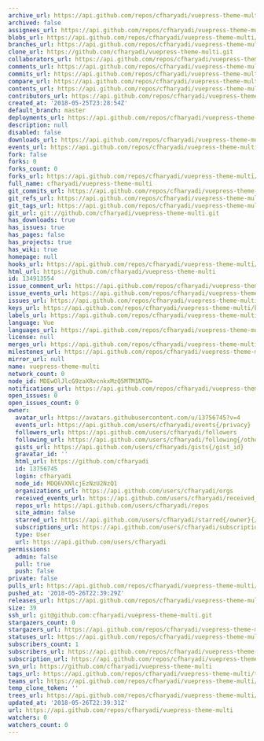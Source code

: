 ```yaml
---
archive_url: https://api.github.com/repos/cfharyadi/vuepress-theme-multi/{archive_format}{/ref}
archived: false
assignees_url: https://api.github.com/repos/cfharyadi/vuepress-theme-multi/assignees{/user}
blobs_url: https://api.github.com/repos/cfharyadi/vuepress-theme-multi/git/blobs{/sha}
branches_url: https://api.github.com/repos/cfharyadi/vuepress-theme-multi/branches{/branch}
clone_url: https://github.com/cfharyadi/vuepress-theme-multi.git
collaborators_url: https://api.github.com/repos/cfharyadi/vuepress-theme-multi/collaborators{/collaborator}
comments_url: https://api.github.com/repos/cfharyadi/vuepress-theme-multi/comments{/number}
commits_url: https://api.github.com/repos/cfharyadi/vuepress-theme-multi/commits{/sha}
compare_url: https://api.github.com/repos/cfharyadi/vuepress-theme-multi/compare/{base}...{head}
contents_url: https://api.github.com/repos/cfharyadi/vuepress-theme-multi/contents/{+path}
contributors_url: https://api.github.com/repos/cfharyadi/vuepress-theme-multi/contributors
created_at: '2018-05-25T23:28:54Z'
default_branch: master
deployments_url: https://api.github.com/repos/cfharyadi/vuepress-theme-multi/deployments
description: null
disabled: false
downloads_url: https://api.github.com/repos/cfharyadi/vuepress-theme-multi/downloads
events_url: https://api.github.com/repos/cfharyadi/vuepress-theme-multi/events
fork: false
forks: 0
forks_count: 0
forks_url: https://api.github.com/repos/cfharyadi/vuepress-theme-multi/forks
full_name: cfharyadi/vuepress-theme-multi
git_commits_url: https://api.github.com/repos/cfharyadi/vuepress-theme-multi/git/commits{/sha}
git_refs_url: https://api.github.com/repos/cfharyadi/vuepress-theme-multi/git/refs{/sha}
git_tags_url: https://api.github.com/repos/cfharyadi/vuepress-theme-multi/git/tags{/sha}
git_url: git://github.com/cfharyadi/vuepress-theme-multi.git
has_downloads: true
has_issues: true
has_pages: false
has_projects: true
has_wiki: true
homepage: null
hooks_url: https://api.github.com/repos/cfharyadi/vuepress-theme-multi/hooks
html_url: https://github.com/cfharyadi/vuepress-theme-multi
id: 134913554
issue_comment_url: https://api.github.com/repos/cfharyadi/vuepress-theme-multi/issues/comments{/number}
issue_events_url: https://api.github.com/repos/cfharyadi/vuepress-theme-multi/issues/events{/number}
issues_url: https://api.github.com/repos/cfharyadi/vuepress-theme-multi/issues{/number}
keys_url: https://api.github.com/repos/cfharyadi/vuepress-theme-multi/keys{/key_id}
labels_url: https://api.github.com/repos/cfharyadi/vuepress-theme-multi/labels{/name}
language: Vue
languages_url: https://api.github.com/repos/cfharyadi/vuepress-theme-multi/languages
license: null
merges_url: https://api.github.com/repos/cfharyadi/vuepress-theme-multi/merges
milestones_url: https://api.github.com/repos/cfharyadi/vuepress-theme-multi/milestones{/number}
mirror_url: null
name: vuepress-theme-multi
network_count: 0
node_id: MDEwOlJlcG9zaXRvcnkxMzQ5MTM1NTQ=
notifications_url: https://api.github.com/repos/cfharyadi/vuepress-theme-multi/notifications{?since,all,participating}
open_issues: 0
open_issues_count: 0
owner:
  avatar_url: https://avatars.githubusercontent.com/u/13756745?v=4
  events_url: https://api.github.com/users/cfharyadi/events{/privacy}
  followers_url: https://api.github.com/users/cfharyadi/followers
  following_url: https://api.github.com/users/cfharyadi/following{/other_user}
  gists_url: https://api.github.com/users/cfharyadi/gists{/gist_id}
  gravatar_id: ''
  html_url: https://github.com/cfharyadi
  id: 13756745
  login: cfharyadi
  node_id: MDQ6VXNlcjEzNzU2NzQ1
  organizations_url: https://api.github.com/users/cfharyadi/orgs
  received_events_url: https://api.github.com/users/cfharyadi/received_events
  repos_url: https://api.github.com/users/cfharyadi/repos
  site_admin: false
  starred_url: https://api.github.com/users/cfharyadi/starred{/owner}{/repo}
  subscriptions_url: https://api.github.com/users/cfharyadi/subscriptions
  type: User
  url: https://api.github.com/users/cfharyadi
permissions:
  admin: false
  pull: true
  push: false
private: false
pulls_url: https://api.github.com/repos/cfharyadi/vuepress-theme-multi/pulls{/number}
pushed_at: '2018-05-26T22:39:29Z'
releases_url: https://api.github.com/repos/cfharyadi/vuepress-theme-multi/releases{/id}
size: 39
ssh_url: git@github.com:cfharyadi/vuepress-theme-multi.git
stargazers_count: 0
stargazers_url: https://api.github.com/repos/cfharyadi/vuepress-theme-multi/stargazers
statuses_url: https://api.github.com/repos/cfharyadi/vuepress-theme-multi/statuses/{sha}
subscribers_count: 1
subscribers_url: https://api.github.com/repos/cfharyadi/vuepress-theme-multi/subscribers
subscription_url: https://api.github.com/repos/cfharyadi/vuepress-theme-multi/subscription
svn_url: https://github.com/cfharyadi/vuepress-theme-multi
tags_url: https://api.github.com/repos/cfharyadi/vuepress-theme-multi/tags
teams_url: https://api.github.com/repos/cfharyadi/vuepress-theme-multi/teams
temp_clone_token: ''
trees_url: https://api.github.com/repos/cfharyadi/vuepress-theme-multi/git/trees{/sha}
updated_at: '2018-05-26T22:39:31Z'
url: https://api.github.com/repos/cfharyadi/vuepress-theme-multi
watchers: 0
watchers_count: 0
---
```


